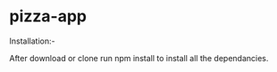 # pizza-app



Installation:-

After download or clone run npm install  to install all the dependancies.